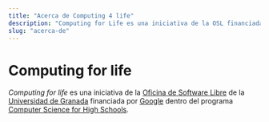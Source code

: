 ```yaml
---
title: "Acerca de Computing 4 life"
description: "Computing for Life es una iniciativa de la OSL financiada por Google"
slug: "acerca-de"
---
```


# Computing for life

*Computing for life* es una iniciativa de la [Oficina de Software Libre](http://osl.ugr.es) de la [Universidad de Granada](http://www.ugr.es) financiada por [Google](http://google.com) dentro del programa [Computer Science for High Schools](http://cs4hs.com).
